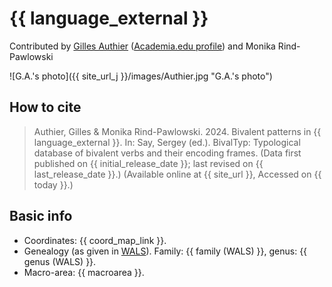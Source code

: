 # {{ language_external }}

Contributed by [Gilles Authier](https://www.ephe.psl.eu/gilles-authier) ([Academia.edu profile](https://ephe.academia.edu/GillesAuthier)) and Monika Rind-Pawlowski

![G.A.'s photo]({{ site_url_j }}/images/Authier.jpg "G.A.'s photo")

## How to cite

> Authier, Gilles & Monika Rind-Pawlowski. 2024. Bivalent patterns in {{ language_external }}. In: Say, Sergey (ed.). BivalTyp: Typological database of bivalent verbs and their encoding frames. (Data first published on {{ initial_release_date }}; last revised on {{ last_release_date }}.) (Available online at {{ site_url }}, Accessed on {{ today }}.)

## Basic info

- Coordinates: {{ coord_map_link }}.
- Genealogy (as given in [WALS](https://wals.info/)). Family: {{ family (WALS) }}, genus: {{ genus (WALS) }}.
- Macro-area: {{ macroarea }}.
